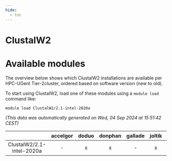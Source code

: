 ```yaml
---
hide:
  - toc
---
```


ClustalW2
=========

# Available modules


The overview below shows which ClustalW2 installations are available per HPC-UGent Tier-2cluster, ordered based on software version (new to old).

To start using ClustalW2, load one of these modules using a `module load` command like:

```shell
module load ClustalW2/2.1-intel-2020a
```

*(This data was automatically generated on Wed, 04 Sep 2024 at 15:51:42 CEST)*  

| |accelgor|doduo|donphan|gallade|joltik|shinx|skitty|
| :---: | :---: | :---: | :---: | :---: | :---: | :---: | :---: |
|ClustalW2/2.1-intel-2020a|-|x|x|-|x|-|x|
